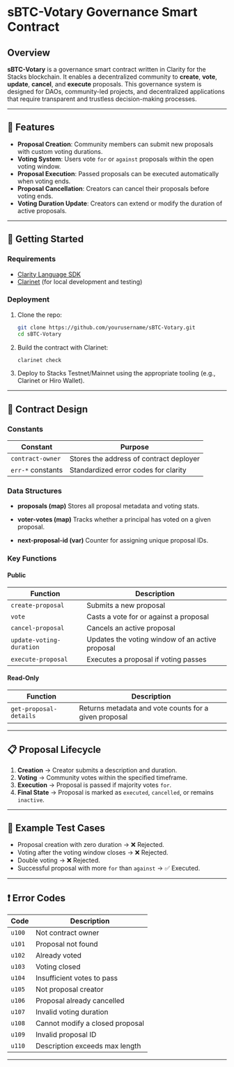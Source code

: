 

# sBTC-Votary Governance Smart Contract

## Overview

**sBTC-Votary** is a governance smart contract written in Clarity for the Stacks blockchain. It enables a decentralized community to **create**, **vote**, **update**, **cancel**, and **execute** proposals. This governance system is designed for DAOs, community-led projects, and decentralized applications that require transparent and trustless decision-making processes.

---

## 📜 Features

* **Proposal Creation**: Community members can submit new proposals with custom voting durations.
* **Voting System**: Users vote `for` or `against` proposals within the open voting window.
* **Proposal Execution**: Passed proposals can be executed automatically when voting ends.
* **Proposal Cancellation**: Creators can cancel their proposals before voting ends.
* **Voting Duration Update**: Creators can extend or modify the duration of active proposals.

---

## 🚀 Getting Started

### Requirements

* [Clarity Language SDK](https://docs.stacks.co/write-smart-contracts)
* [Clarinet](https://github.com/hirosystems/clarinet) (for local development and testing)

### Deployment

1. Clone the repo:

   ```bash
   git clone https://github.com/yourusername/sBTC-Votary.git
   cd sBTC-Votary
   ```

2. Build the contract with Clarinet:

   ```bash
   clarinet check
   ```

3. Deploy to Stacks Testnet/Mainnet using the appropriate tooling (e.g., Clarinet or Hiro Wallet).

---

## 🧠 Contract Design

### Constants

| Constant          | Purpose                                 |
| ----------------- | --------------------------------------- |
| `contract-owner`  | Stores the address of contract deployer |
| `err-*` constants | Standardized error codes for clarity    |

### Data Structures

* **proposals (map)**
  Stores all proposal metadata and voting stats.

* **voter-votes (map)**
  Tracks whether a principal has voted on a given proposal.

* **next-proposal-id (var)**
  Counter for assigning unique proposal IDs.

### Key Functions

#### Public

| Function                 | Description                                     |
| ------------------------ | ----------------------------------------------- |
| `create-proposal`        | Submits a new proposal                          |
| `vote`                   | Casts a vote for or against a proposal          |
| `cancel-proposal`        | Cancels an active proposal                      |
| `update-voting-duration` | Updates the voting window of an active proposal |
| `execute-proposal`       | Executes a proposal if voting passes            |

#### Read-Only

| Function               | Description                                           |
| ---------------------- | ----------------------------------------------------- |
| `get-proposal-details` | Returns metadata and vote counts for a given proposal |

---

## 📋 Proposal Lifecycle

1. **Creation** → Creator submits a description and duration.
2. **Voting** → Community votes within the specified timeframe.
3. **Execution** → Proposal is passed if majority votes `for`.
4. **Final State** → Proposal is marked as `executed`, `cancelled`, or remains `inactive`.

---

## 🧪 Example Test Cases

* Proposal creation with zero duration → ❌ Rejected.
* Voting after the voting window closes → ❌ Rejected.
* Double voting → ❌ Rejected.
* Successful proposal with more `for` than `against` → ✅ Executed.

---

## ❗ Error Codes

| Code   | Description                     |
| ------ | ------------------------------- |
| `u100` | Not contract owner              |
| `u101` | Proposal not found              |
| `u102` | Already voted                   |
| `u103` | Voting closed                   |
| `u104` | Insufficient votes to pass      |
| `u105` | Not proposal creator            |
| `u106` | Proposal already cancelled      |
| `u107` | Invalid voting duration         |
| `u108` | Cannot modify a closed proposal |
| `u109` | Invalid proposal ID             |
| `u110` | Description exceeds max length  |

---
